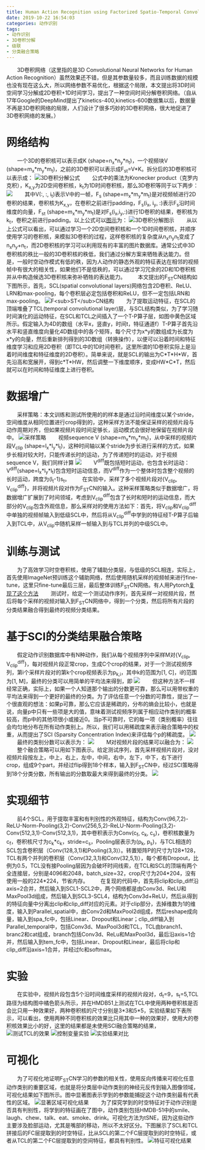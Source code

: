 ```yaml
---
title: Human Action Recognition using Factorized Spatio-Temporal Convolutional Networks (ICCV 2015)
date: 2019-10-22 16:54:03
categories: 动作识别
tags:
- 动作识别
- 3D卷积分解
- 级联
- 分类融合策略
---
```

&emsp;&emsp;3D卷积网络（这里指的是3D Convolutional Neural Networks for Human Action Recognition）虽然效果还不错，但是其参数量较多，而且训练数据的规模也没有现在这么大，所以网络参数不易优化，根据这个局限，本文提出将3D时间空间学习分解成2D卷积+1D时间学习，提出了一种空间时间分解卷积网络。（自从17年Google的DeepMind提出了kinetics-400,kinetics-600数据集以后，数据量不再是3D卷积网络的局限，人们设计了很多巧妙的3D卷积网络，很大地促进了3D卷积网络的发展。）
# 网络结构
&emsp;&emsp;一个3D的卷积核可以表示成K (shape=n<sub>x</sub>\*n<sub>y</sub>\*n<sub>t</sub>)，一个视频块V (shape=m<sub>x</sub>\*m<sub>y</sub>\*m<sub>t</sub>)，之前的3D卷积可以表示成F<sub>st</sub>=V\*K。拆分后的3D卷积核可以表示成：
![](/images/Factor/factorized.png "3D卷积分解公式")
&emsp;&emsp;公式中的乘法为Kronecker product（克罗内克积），K<sub>x,y</sub>为2D空间卷积核，k<sub>t</sub>为1D时间卷积核，那么3D卷积等同于以下两步：
![](/images/Factor/sequential.png "")
&emsp;&emsp;其中V(:, :, i<sub>t</sub>)表示V中的一帧，F<sub>s</sub> (shape=m<sub>x</sub>\*m<sub>y</sub>\*m<sub>t</sub>)是对视频帧进行2D卷积的结果，卷积核为K<sub>x,y</sub>，在卷积之前进行padding，F<sub>s</sub>(i<sub>x</sub>, i<sub>y</sub>, :)表示F<sub>s</sub>沿时间维度的向量，F<sub>st</sub> (shape=m<sub>x</sub>\*m<sub>y</sub>\*m<sub>t</sub>)是对F<sub>s</sub>(i<sub>x</sub>,i<sub>y</sub>,:)进行1D卷积的结果，卷积核为k<sub>t</sub>，卷积之前进行padding。以上公式可以[图示](https://blog.csdn.net/zzmshuai/article/details/84880257)为：
![](/images/Factor/represent.png "3D卷积分解图示")
&emsp;&emsp;从以上公式可以看出，可以通过学习一个2D空间卷积核和一个1D时间卷积核，并顺序使用学习的卷积核，来模拟3D卷积的过程，这样卷积核的复杂度从n<sub>x</sub>n<sub>y</sub>n<sub>t</sub>变成了n<sub>x</sub>n<sub>y</sub>+n<sub>t</sub>，而2D卷积核的学习可以利用现有的丰富的图片数据库。通常公式中3D卷积核的秩比一般的3D卷积核的秩低，我们通过分解方案来牺牲表达能力。但是，一般时空动作模式有低的秩，因为人动作的静态外观的特征表达在相邻的视频帧中有很大的相关性，如果他们不是低秩的，可以通过学习冗余的2D和1D卷积核并从中构造候选3D卷积核来弥补牺牲的表达能力。
&emsp;&emsp;本文提出的F<sub>ST</sub>CN结构如下图所示，首先，SCL(spatial convolutional layers)网络包含2D卷积、ReLU、LRN和max-pooling，每个卷积层必定包括卷积和ReLU，但不一定包括LRN和max-pooling。
![](/images/Factor/architecture.png "F<sub>ST</sub>CN结构")
&emsp;&emsp;为了提取运动特征，在SCL的顶端堆叠了TCL(temporal convolutional layer)层，与SCL结构类似，为了学习随时间演化的运动特征，在SCL和TCL之间插入了一个T-P算子层，如图中黄色区域所示。假定输入为4D的数组（水平x，竖直y，时间t，特征通道f）T-P算子首先沿水平和竖直维度向量化4D数组中的各个矩阵，每个尺寸为x\*y的数组成为长度为x\*y的向量，然后重新排列得到的3D数组（转换操作），以便可以沿着时间和特征维度学习和应用2D卷积（即TCL中的1D时间卷积，这里所谓的1D卷积实际上是沿着时间维度和特征维度的2D卷积）。简单来说，就是SCL的输出为C\*T\*H\*W，首先沿高和宽展开，得到c\*T\*HW，然后调整一下维度顺序，变成HW\*C\*T，然后就可以在时间和特征维度上进行卷积。
# 数据增广
&emsp;&emsp;采样策略：本文训练和测试所使用的的样本是通过沿时间维度以某个stride，空间维度从相同位置进行crop得到的，这种采样方法不能保证采样的视频片段与动作周期对齐，但如果视频片段时间足够长，运动模式会很好地保留在视频片段中。
![](/images/Factor/sample.png "采样策略")
&emsp;&emsp;视频sequence V (shape=m<sub>x</sub>\*m<sub>y</sub>\*m<sub>t</sub>)，从中采样的视频片段V<sub>clip</sub> (shape=l<sub>x</sub>\*l<sub>y</sub>\*l<sub>t</sub>)，这种时间轴以某个stride为步长进行采样的方式，如果步长相对较大时，只能传递长时的运动，为了传递短时的运动，对于视频sequence V，我们同样计算
![](/images/Factor/v_diff.png "")
&emsp;&emsp;V<sup>diff</sup>既包括短时运动，也包含长时运动：V<sup>diff</sup>(shape=l<sub>x</sub>\*l<sub>y</sub>\*l<sub>t</sub>)包含短时运动信息，而V<sup>diff</sup>作为一个整体时包含整个视频的长时运动，跨度为(l<sub>t</sub>-1)s<sub>t</sub>。
&emsp;&emsp;在实验中，采样了多个视频片段对{V<sub>clip</sub>, V<sub>clip</sub><sup>diff</sup>}，并将视频片段对作为F<sub>ST</sub>CN的输入。这种采样策略类似于数据增广，将数据增广扩展到了时间领域，考虑到V<sub>clip</sub><sup>diff</sup>包含了长时和短时的运动信息，而大部分的V<sub>clip</sub>包含外观信息，那么采样对的使用方法如下：首先，将V<sub>clip</sub>和V<sub>clip</sub><sup>diff</sup>中单独的视频帧输入到低级SCL中，然后将从V<sub>clip</sub><sup>diff</sup>中学到的特征经T-P算子后输入到TCL中，从V<sub>clip</sub>中随机采样一帧输入到与TCL并列的中级SCL中。
# 训练与测试
&emsp;&emsp;为了高效学习时空卷积核，使用了辅助分类层，与低级的SCL相连，实际上，首先使用ImageNet预训练这个辅助网络，然后使用随机采样的视频帧来进行fine-tune，这里只fine-tune最后三层，最后整体训练F<sub>ST</sub>CN网络。有人用Pytorch[复现了这个方法](https://github.com/MRzzm/action-recognition-models-pytorch/tree/master/3DCNN/FstCN)
&emsp;&emsp;测试时，给定一个测试动作序列，首先采样一对视频片段，然后将每个采样的视频对输入到F<sub>ST</sub>CN网络中，得到一个分类，然后将所有片段的分类结果融合得到最终的视频分类结果。
# 基于SCI的分类结果融合策略
&emsp;&emsp;假定动作识别数据库中有N种动作，我们从每个视频序列中采样M对{V<sub>clip</sub>, V<sub>clip</sub><sup>diff</sup>}，每对视频片段正常crop，生成C个crop的结果，对于一个测试视频序列，第i个采样片段对的第k个crop视频表示为p<sub>k,i</sub>，其中k的范围为[1, C]，i的范围为[1, M]，最终的分类可以用简单的平均法来得到，即
![](/images/Factor/average.png "")
&emsp;&emsp;但这种方法不一样经常正确，实际上，如果一个人知道那个输出的分数更可靠，那么可以用带权重的平均法来得到一个更好的最终的分类。为了评估任意一个分数的可靠性，提出了一个很直观的想法：如果p可靠，那么它应该是稀疏的，分布的熵会比较小，也就是说，向量p中只有一些项是大的值，意味着测试视频序列属于相应动作类别的概率较高，而p中的其他项很小或接近0。当p不可靠时，它的每一项（类别概率）往往会均匀地分布在所有动作类别上。所以，我们可以用稀疏度来表示融合策略中的权重，从而提出了SCI (Sparsity Concentration Index)来评估每个p的稀疏度。
![](/images/Factor/sparisity.png "")
&emsp;&emsp;最终的类别分数可以表示为：
![](/images/Factor/score.png "")
&emsp;&emsp;M对视频片段的结果可以融合为：
![](/images/Factor/fuse.png "")
&emsp;&emsp;整个融合策略可以用如下图表示。给定测试序列，首先采样视频片段对，没对视频片段按左上，中上，右上，左中，中间，右中，左下，中下，右下进行crop，组成9个part，并经过flip得到18个样本，输入到F<sub>ST</sub>CN中，经过SCI策略得到18个分类分数，所有输出的分数取最大来得到最终的分类。
![](/images/Factor/SCI.png "")
# 实现细节
&emsp;&emsp;前4个SCL，用于提取丰富和有判别性的外观特征，结构为Conv(96,7,2)-ReLU-Norm-Pooling(3,2)-Conv(256,5,2)-ReLU-Norm-Pooling(3,2)-Conv(512,3,1)-Conv(512,3,1)，其中卷积表示为Conv(c<sub>f</sub>, c<sub>k</sub>, c<sub>s</sub>)，卷积核数量为c<sub>f</sub>，卷积核尺寸为c<sub>k</sub>\*c<sub>k</sub>，stride=c<sub>s</sub>，Pooling层表示为(p<sub>k</sub>, p<sub>s</sub>)，与TCL相连的SCL包含卷积层（Conv(128,3,1)和Pooling(3,3)）。转置矩阵P的尺寸为128\*128，TCL有两个并列的卷积层（Conv(32,3,1)和Conv(32,5,1)），每个都有Dropout，比例为0.5，TCL没有接Pooling层因为会破坏时间线索，在TCL和SCL的顶端有两个全连接层，分别是4096和2048，batch_size=32，crop尺寸为204\*204，没有使用一般的224\*224，节省内存。
&emsp;&emsp;在复现的代码中，首先将clip和clip_diff沿axis=2合并，然后输入到SCL1-SCL2中，两个网络都是由Conv3d、ReLU和MaxPool3d组成，然后输入到SCL3-SCL4，结构为Conv3d+ReLU，然后从得到的特征向量中分离出clip和clip_diff对应的元素。对于clip部分，去掉维数为1的维度，输入到Parallel_spatial中，由Conv2d和MaxPool2d组成，然后reshape成向量，输入到spa_fc中，包括Linear、Dropout和Linear；clip_diff输入到Parallel_temporal中，包括Conv3d、MaxPool3d和TCL，TCL由branch1、branc2和cat组成，branch包括Conv3d、ReLu和MaxPool3d，最后沿axis=1合并，然后输入到tem_fc中，包括Linear、Dropout和Linear，最后将clip和clip_diff沿axis=1合并，并经过fc和softmax。
# 实验
&emsp;&emsp;在实验中，视频片段包含5个沿时间维度采样的视频片段对，d<sub>t</sub>=9，s<sub>t</sub>=5,TCL路径为结构图中橘色箭头所示，并在HMDB51上测试在TCL中使用两种卷积核是否会比只用一种效果好，两种卷积核的尺寸分别是3\*3和5\*5，实验结果如下表所示，可以看出，使用两种不同卷积核的效果比只用其中一种的效果好，使用大的卷积核效果比小的好，这里的结果都是未使用SCI融合策略的结果，
![](/images/Factor/TCL.png "测试TCL的效果")
![](/images/Factor/control.png "控制变量实验")
![](/images/Factor/res.png "实验结果对比")
# 可视化
&emsp;&emsp;为了可视化地证明F<sub>ST</sub>CN学习的参数的相关性，使用反向传播来可视化任意动作类别的重要区域，也就是将分类层中动作类别的神经元反传到输入图像领域，可视化结果如下图所示。图中显著图表示学到的参数能捕捉这个动作类别最有代表性的区域。
![](/images/Factor/vis.png "显著区域可视化结果")
&emsp;&emsp;为了探究学到的时空特征对于动作识别是否具有判别性，将学到的特征画在了图中，动作类别包括HMDB-51中的smile、laugh、chew、talk、eat、smoke、drink。可视化方法为tSNE，因为这些动作主要涉及脸部运动，尤其是嘴部的移动，所以不太好区分。下图展示了SCL和TCL拼接后的FC层提取到的时空特征，比从SCL的第二个FC层提取到的时空特征，或者从TCL的第二个FC层提取到的空间特征，都具有判别性。
![](/images/Factor/tsne.png "特征可视化结果")

